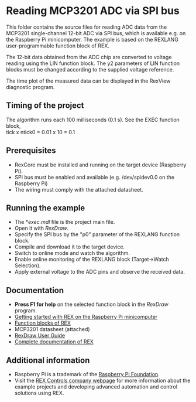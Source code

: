 ﻿Reading MCP3201 ADC via SPI bus 
===============================

This folder contains the source files for reading ADC data from the MCP3201
single-channel 12-bit ADC via SPI bus, which is available e.g. on the Raspberry Pi 
minicomputer. The example is based on the REXLANG user-programmable function 
block of REX. 

The 12-bit data obtained from the ADC chip are converted to voltage reading 
using the LIN function block. The y2 parameters of LIN function blocks must 
be changed according to the supplied voltage reference.

The time plot of the measured data can be displayed in the RexView diagnostic 
program.

## Timing of the project ##
The algorithm runs each 100 milliseconds (0.1 s). See the EXEC function block,  
tick x ntick0 = 0.01 x 10 = 0.1 

## Prerequisites ##
- RexCore must be installed and running on the target device (Raspberry Pi).
- SPI bus must be enabled and available (e.g. /dev/spidev0.0 on the Raspberry Pi)
- The wiring must comply with the attached datasheet. 

## Running the example ##
- The **exec.mdl* file is the project main file.
- Open it with *RexDraw*.
- Specify the SPI bus by the "p0" parameter of the REXLANG function block.
- Compile and download it to the target device.
- Switch to online mode and watch the algorithm.
- Enable online monitoring of the REXLANG block (Target->Watch Selection).
- Apply external voltage to the ADC pins and observe the received data.  

## Documentation ##
- **Press F1 for help** on the selected function block in the *RexDraw* program.
- [Getting started with REX on the Raspberry Pi minicomputer](https://www.rexcontrols.com/media/2.50.5/doc/ENGLISH/MANUALS/RexGettingStarted/RexGettingStarted_RasPi_ENG.html)
- [Function blocks of REX](https://www.rexcontrols.com/media/2.50.5/doc/ENGLISH/MANUALS/BRef/BRef_ENG.html)
- MCP3201 datasheet (attached)
- [RexDraw User Guide](https://www.rexcontrols.com/media/2.50.5/doc/ENGLISH/MANUALS/RexDraw/RexDraw_ENG.html)
- [Complete documentation of REX](http://www.rexcontrols.com/documentation-and-support)

## Additional information ##
- Raspberry Pi is a trademark of the [Raspberry Pi Foundation](http://www.raspberrypi.org).
- Visit the [REX Controls company webpage](http://www.rexcontrols.com) 
for more information about the example projects and developing advanced 
automation and control solutions using REX.
